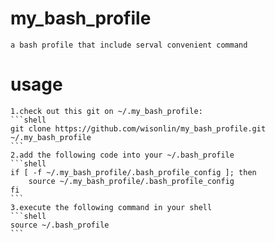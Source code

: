 # my_bash_profile
	a bash profile that include serval convenient command
# usage
	1.check out this git on ~/.my_bash_profile:
	```shell
	git clone https://github.com/wisonlin/my_bash_profile.git ~/.my_bash_profile
	```
	2.add the following code into your ~/.bash_profile
	```shell
	if [ -f ~/.my_bash_profile/.bash_profile_config ]; then
	  	source ~/.my_bash_profile/.bash_profile_config
  	fi
	```
	3.execute the following command in your shell
	```shell
	source ~/.bash_profile
	```
